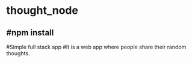 # thought_node
#npm install 
-----------------------------------------------------------------------
#Simple full stack app
#It is a web app where people share their random thoughts.
